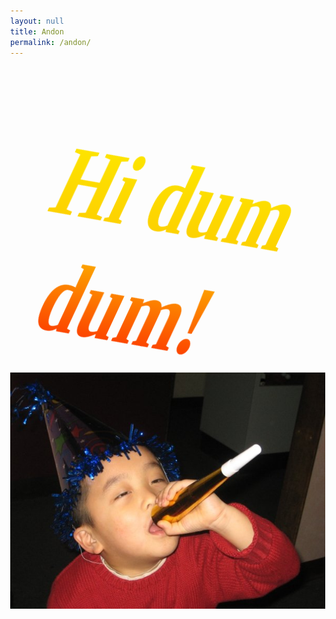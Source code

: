 ```yaml
---
layout: null
title: Andon
permalink: /andon/
---
```

<style>
  body {
    margin: 0;
    height: 100%;
  }
  .wordart {
    font-family: Arial, sans-serif;
    font-size: 4em;
    font-weight: bold;
    position: relative;
    z-index: 1;
    display: inline-block;
    -webkit-font-smoothing: antialiased;
    -moz-osx-font-smoothing: grayscale;
  }

  .wordart.superhero {
      transform: skew(0, -15deg) scale(1, 1.5);
      -webkit-transform: skew(0, -15deg) scale(1, 1.5);
      -moz-transform: skew(0, -15deg) scale(1, 1.5);
      -o-transform: skew(0, -15deg) scale(1, 1.5);
      -ms-transform: skew(0, -15deg) scale(1, 1.5);
  }

  .wordart.superhero .text {
      font-family: Impact;
      background: #fdea00;
      background: url(data:image/svg+xml;base64,PD94bWwgdmVyc2lvbj0iMS4wIiA/Pgo8c3ZnIHhtbG5zPSJod…EiIGhlaWdodD0iMSIgZmlsbD0idXJsKCNncmFkLXVjZ2ctZ2VuZXJhdGVkKSIgLz4KPC9zdmc+);
      background: -moz-linear-gradient(top, #fdea00 0%, #fdcf00 44%, #fc2700 100%);
      background: -webkit-gradient(linear, left top, left bottom, color-stop(0%, #fdea00), color-stop(44%, #fdcf00), color-stop(100%, #fc2700));
      background: -webkit-linear-gradient(top, #fdea00 0%, #fdcf00 44%, #fc2700 100%);
      background: -o-linear-gradient(top, #fdea00 0%, #fdcf00 44%, #fc2700 100%);
      background: -ms-linear-gradient(top, #fdea00 0%, #fdcf00 44%, #fc2700 100%);
      background: linear-gradient(to bottom, #fdea00 0%, #fdcf00 44%, #fc2700 100%);
      filter: progid:DXImageTransform.Microsoft.gradient(startColorstr='#fdea00', endColorstr='#fc2700', GradientType=0);
      background-clip: text;
      -webkit-background-clip: text;
      -webkit-text-fill-color: transparent;
  }

  .wordart.superhero .text:before {
      content: attr(data-text);
      position: absolute;
      z-index: -1;
      text-shadow: 0.01em 0em 0 #802700, 0em 0.01em 0 #c23d00, 0.02em 0.01em 0 #802700, 0.01em 0.02em 0 #c23d00, 0.03em 0.02em 0 #802700, 0.02em 0.03em 0 #c23d00, 0.04em 0.03em 0 #802700, 0.03em 0.04em 0 #c23d00, 0.05em 0.04em 0 #802700, 0.04em 0.05em 0 #c23d00, 0.06em 0.05em 0 #802700, 0.05em 0.06em 0 #c23d00, 0.07em 0.06em 0 #802700, 0.06em 0.07em 0 #c23d00, 0.08em 0.07em 0 #802700, 0.07em 0.08em 0 #c23d00;
  }
  @-webkit-keyframes rotating {
    from {
      -webkit-transform: rotate(-15deg);
      -o-transform: rotate(-15deg);
      transform: rotate(-15deg);
    }

    50% {
      -webkit-transform: rotate(25deg);
      -o-transform: rotate(25deg);
      transform: rotate(25deg);
    }
  }
  @keyframes rotating {
    from {
      -ms-transform: rotate(-15deg);
      -moz-transform: rotate(-15deg);
      -webkit-transform: rotate(-15deg);
      -o-transform: rotate(-15deg);
      transform: rotate(-15deg);
    }
    to {
      -ms-transform: rotate(25deg);
      -moz-transform: rotate(25deg);
      -webkit-transform: rotate(25deg);
      -o-transform: rotate(25deg);
      transform: rotate(25deg);
    }
  }

  .rotating {
    -webkit-animation: rotating 2s alternate infinite;
    -moz-animation: rotating 2s alternate infinite;
    -ms-animation: rotating 2s alternate infinite;
    -o-animation: rotating 2s alternate infinite;
    animation: rotating 2s alternate infinite;
  }
</style>

<div style="height: 100%; background: url('https://gifimage.net/wp-content/uploads/2017/10/confetti-animated-gif-13.gif'); text-align:center;">
  <div class="rotating">
    <div class="wordart superhero">
      <h1 class="text">
        Hi dum dum!
      </h1>
    </div>
  </div>
  <img class="embarassing-photo" src="/assets/andon.jpg" />

</div>
